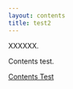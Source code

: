 ```yaml
---
layout: contents
title: test2
---
```



XXXXXX.


Contents test.
<!--p>xxx: <a href="{{site.baseurl}}/contents/test">test</a></p-->

[Contents Test](/contents/test)
<!--stackedit_data:
eyJoaXN0b3J5IjpbMTA5OTgxNjEzMV19
-->